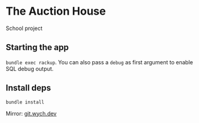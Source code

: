 # The Auction House
School project

## Starting the app
`bundle exec rackup`. You can also pass a `debug` as first argument to enable SQL debug output.

## Install deps
`bundle install`

Mirror: [git.wych.dev](https://git.wych.dev/the_auctionhouse.git)
